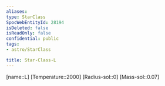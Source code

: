 ```yaml
---
aliases: 
type: StarClass
SpocWebEntityId: 28194
isDeleted: false
isReadOnly: false
confidential: public
tags:
- astro/StarClass

title: Star-Class-L
---
```

[name::L]
[Temperature::2000]
[Radius-sol::0]
[Mass-sol::0.07]





